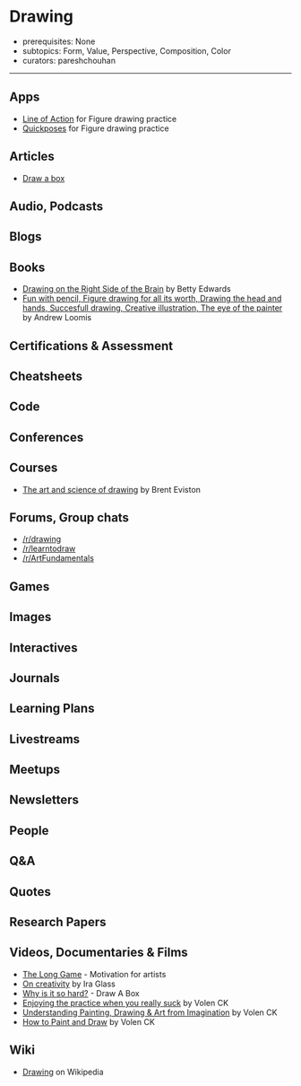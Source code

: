# Drawing

- prerequisites: None
- subtopics: Form, Value, Perspective, Composition, Color
- curators: pareshchouhan

------

## Apps

- [Line of Action](https://line-of-action.com/) for Figure drawing practice
- [Quickposes](https://www.quickposes.com/en) for Figure drawing practice

## Articles

- [Draw a box](https://drawabox.com/) 

## Audio, Podcasts

## Blogs

## Books

- [Drawing on the Right Side of the Brain](https://www.goodreads.com/book/show/37797374-the-drawing-on-the-right-side-of-the-brain-workbook) by Betty Edwards
- [Fun with pencil, Figure drawing for all its worth, Drawing the head and hands, Succesfull drawing, Creative illustration, The eye of the painter](http://www.alexhays.com/loomis/) by Andrew Loomis

## Certifications & Assessment

## Cheatsheets

## Code

## Conferences

## Courses  

- [The art and science of drawing](https://www.skillshare.com/user/artandscienceofdrawing) by Brent Eviston

## Forums, Group chats

- [/r/drawing](https://www.reddit.com/r/drawing/)
- [/r/learntodraw](https://www.reddit.com/r/learntodraw/)
- [/r/ArtFundamentals](https://www.reddit.com/r/ArtFundamentals)

## Games

## Images

## Interactives

## Journals

## Learning Plans

## Livestreams

## Meetups

## Newsletters

## People

## Q&A

## Quotes

## Research Papers

## Videos, Documentaries & Films
 
- [The Long Game](https://vimeo.com/84022735) - Motivation for artists
- [On creativity](https://www.youtube.com/watch?v=zaSIx1xO7CE) by Ira Glass
- [Why is it so hard?](https://drawabox.com/faq/whysohard) - Draw A Box
- [Enjoying the practice when you really suck](https://www.youtube.com/watch?v=agv_TP_NXgA) by Volen CK
- [Understanding Painting, Drawing & Art from Imagination](https://www.youtube.com/watch?v=HEcJ4iYYyzM) by Volen CK
- [How to Paint and Draw](https://www.youtube.com/watch?v=xa5FhpagCnE) by Volen CK

## Wiki

- [Drawing](https://en.wikipedia.org/wiki/Drawing) on Wikipedia

